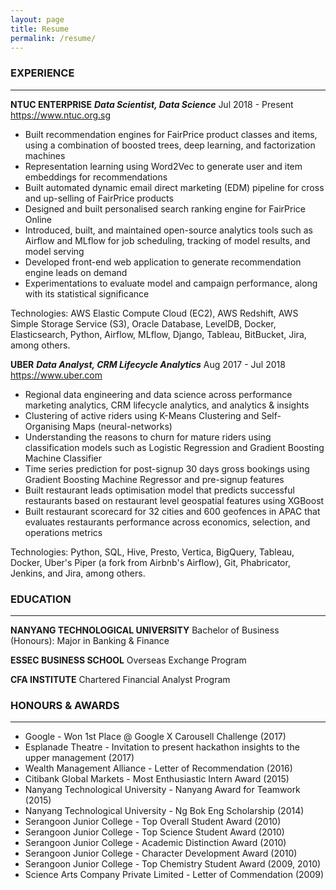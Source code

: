 ```yaml
---
layout: page
title: Resume
permalink: /resume/
---
```


### EXPERIENCE
---
**NTUC ENTERPRISE**
_**Data Scientist, Data Science**_
Jul 2018 - Present
https://www.ntuc.org.sg

- Built recommendation engines for FairPrice product classes and items, using a combination of boosted trees, deep learning, and factorization machines
- Representation learning using Word2Vec to generate user and item embeddings for recommendations
- Built automated dynamic email direct marketing (EDM) pipeline for cross and up-selling of FairPrice products
- Designed and built personalised search ranking engine for FairPrice Online
- Introduced, built, and maintained open-source analytics tools such as Airflow and MLflow for job scheduling, tracking of model results, and model serving
- Developed front-end web application to generate recommendation engine leads on demand
- Experimentations to evaluate model and campaign performance, along with its statistical significance

Technologies: AWS Elastic Compute Cloud (EC2), AWS Redshift, AWS Simple Storage Service (S3), Oracle Database, LevelDB, Docker, Elasticsearch, Python, Airflow, MLflow, Django, Tableau, BitBucket, Jira, among others.

**UBER**
_**Data Analyst, CRM Lifecycle Analytics**_
Aug 2017 - Jul 2018
https://www.uber.com

- Regional data engineering and data science across performance marketing analytics, CRM lifecycle analytics, and analytics & insights
- Clustering of active riders using K-Means Clustering and Self-Organising Maps (neural-networks)
- Understanding the reasons to churn for mature riders using classification models such as Logistic Regression and Gradient Boosting Machine Classifier
- Time series prediction for post-signup 30 days gross bookings using Gradient Boosting Machine Regressor and pre-signup features
- Built restaurant leads optimisation model that predicts successful restaurants based on restaurant level geospatial features using XGBoost
- Built restaurant scorecard for 32 cities and 600 geofences in APAC that evaluates restaurants performance across economics, selection, and operations metrics

Technologies: Python, SQL, Hive, Presto, Vertica, BigQuery, Tableau, Docker, Uber's Piper (a fork from Airbnb's Airflow), Git, Phabricator, Jenkins, and Jira, among others.

### EDUCATION
---
**NANYANG TECHNOLOGICAL UNIVERSITY**
Bachelor of Business (Honours): Major in Banking & Finance

**ESSEC BUSINESS SCHOOL**
Overseas Exchange Program

**CFA INSTITUTE**
Chartered Financial Analyst Program

### HONOURS & AWARDS
---
- Google - Won 1st Place @ Google X Carousell Challenge (2017)
- Esplanade Theatre - Invitation to present hackathon insights to the upper management (2017)
- Wealth Management Alliance - Letter of Recommendation (2016)
- Citibank Global Markets - Most Enthusiastic Intern Award (2015)
- Nanyang Technological University - Nanyang Award for Teamwork (2015)
- Nanyang Technological University - Ng Bok Eng Scholarship (2014)
- Serangoon Junior College - Top Overall Student Award (2010)
- Serangoon Junior College - Top Science Student Award (2010)
- Serangoon Junior College - Academic Distinction Award (2010)
- Serangoon Junior College - Character Development Award (2010)
- Serangoon Junior College - Top Chemistry Student Award (2009, 2010)
- Science Arts Company Private Limited - Letter of Commendation (2009)
